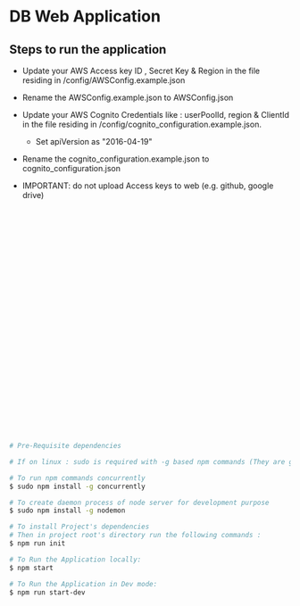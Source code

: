 # DB Web Application

## Steps to run the application
 - Update your AWS Access key ID , Secret Key & Region in
   the file residing in /config/AWSConfig.example.json

 - Rename the AWSConfig.example.json to AWSConfig.json

 - Update your AWS Cognito Credentials like : userPoolId, region & ClientId in
   the file residing in /config/cognito_configuration.example.json.
   - Set  apiVersion as "2016-04-19"

 - Rename the cognito_configuration.example.json to cognito_configuration.json

 - IMPORTANT: do not upload Access keys to web (e.g. github, google drive)
```sh






























# Pre-Requisite dependencies

# If on linux : sudo is required with -g based npm commands (They are global dependencies being installed in System)

# To run npm commands concurrently
$ sudo npm install -g concurrently

# To create daemon process of node server for development purpose
$ sudo npm install -g nodemon

# To install Project's dependencies
# Then in project root's directory run the following commands :
$ npm run init

# To Run the Application locally:
$ npm start

# To Run the Application in Dev mode:
$ npm run start-dev
```
